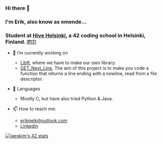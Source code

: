 ### Hi there 👋

### I'm Erik, also know as emende...
### Student at [Hive Helsinki](https://www.hive.fi/), a 42 coding school in Helsinki, Finland. 🇫🇮

- 🔭 I’m currently working on
    - [Libft](https://github.com/erikpeik/libft), where we have to make our own library.
    - [GET_Next_Line](https://github.com/erikpeik/GET_Next_Line), The aim of this project is to make you code a function that returns a line ending with a newline, read from a file descriptor.
      
- 🌱 Languages
    - Mostly C, but have also tried Python & Java.

- 📫 How to reach me:
    - erikpeik@outlook.com
    - [Linkedin](https://www.linkedin.com/in/erikpeik/)

[![jaeskim's 42 stats](https://badge42.herokuapp.com/api/stats/emende?cursus=42?darkmode=true)](https://github.com/JaeSeoKim/badge42)

